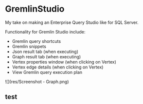 # GremlinStudio
My take on making an Enterprise Query Studio like for SQL Server.

Functionality for Gremlin Studio include:
- Gremlin query shortcuts
- Gremlin snippets
- Json result tab (when executing)
- Graph result tab (when executing)
- Vertex properties window (when clicking on Vertex)
- Vertex edge details (when clicking on Vertex)
- View Gremlin query execution plan

![](res/Screenshot - Graph.png)

## test
